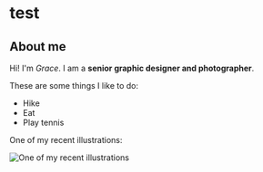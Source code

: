 # test
## About me
Hi! I'm *Grace*. I am a **senior graphic designer and photographer**. 

These are some things I like to do:
* Hike
* Eat
* Play tennis

One of my recent illustrations: 

![One of my recent illustrations](https://www.cvt.org/wp-content/uploads/Wellness-CVT-H.jpg)
